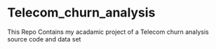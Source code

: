 # Telecom_churn_analysis
This Repo Contains my acadamic project of a Telecom churn analysis source code and data set
